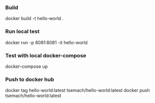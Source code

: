 ### Build
docker build -t hello-world .

### Run local test
docker run -p 8081:8081 -it hello-world

### Test with local docker-compose
docker-compose up 

### Push to docker hub
docker tag hello-world:latest tsemach/hello-world:latest
docker push tsemach/hello-world:latest
